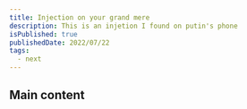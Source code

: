 ```yaml
---
title: Injection on your grand mere
description: This is an injetion I found on putin's phone
isPublished: true
publishedDate: 2022/07/22
tags:
  - next
---
```


## Main content